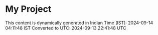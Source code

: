 # My Project

This content is dynamically generated in Indian Time (IST): 2024-09-14 04:11:48 IST
Converted to UTC: 2024-09-13 22:41:48 UTC

